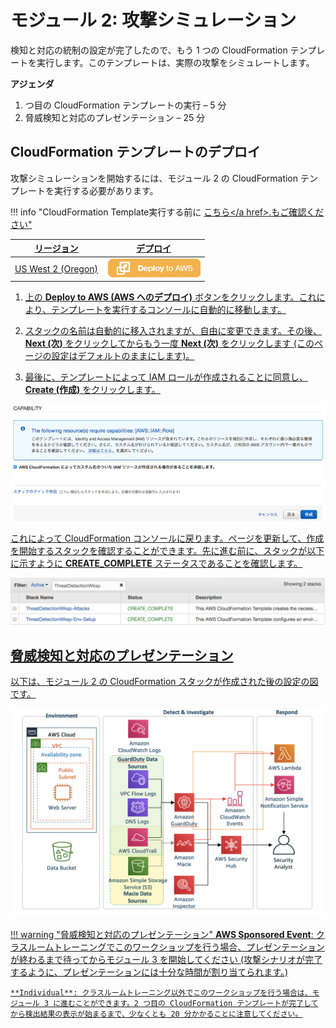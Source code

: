 # モジュール 2: 攻撃シミュレーション

検知と対応の統制の設定が完了したので、もう 1 つの CloudFormation テンプレートを実行します。このテンプレートは、実際の攻撃をシミュレートします。

**アジェンダ**

1.  つ目の CloudFormation テンプレートの実行 – 5 分
2.  脅威検知と対応のプレゼンテーション – 25 分

## CloudFormation テンプレートのデプロイ

攻撃シミュレーションを開始するには、モジュール 2 の CloudFormation テンプレートを実行する必要があります。

!!! info "CloudFormation Template実行する前に <a href="https://github.com/aws-samples/aws-scaling-threat-detection-workshop/blob/master/templates/02-attack-simulation-nom.yml" target="_blank">こちら</a href>.もご確認ください"

リージョン| デプロイ
------|-----
US West 2 (Oregon) | <a href="https://console.aws.amazon.com/cloudformation/home?region=us-west-2#/stacks/new?stackName=ThreatDetectionWksp-Attacks&templateURL=https://s3-us-west-2.amazonaws.com/sa-security-specialist-workshops-us-west-2/threat-detect-workshop/staging/02-attack-simulation-nom.yml" target="_blank">![Deploy Module 2 in us-west-2](img3-2/deploy-to-aws.png)</a> 

1.  上の **Deploy to AWS (AWS へのデプロイ)** ボタンをクリックします。これにより、テンプレートを実行するコンソールに自動的に移動します。   

2.  スタックの名前は自動的に移入されますが、自由に変更できます。その後、**Next (次)** をクリックしてからもう一度 **Next (次)** をクリックします (このページの設定はデフォルトのままにします)。  

3.  最後に、テンプレートによって IAM ロールが作成されることに同意し、**Create (作成)** をクリックします。

![IAM Capabilities](./images/iam-capabilities.png)

これによって CloudFormation コンソールに戻ります。ページを更新して、作成を開始するスタックを確認することができます。先に進む前に、スタックが以下に示すように **CREATE_COMPLETE** ステータスであることを確認します。

![Stack Complete](./images/02-stack-complete.png)

## 脅威検知と対応のプレゼンテーション

以下は、モジュール 2 の CloudFormation スタックが作成された後の設定の図です。

![Module 2 Diagram](./images/02-diagram-module2-3.png)

!!! warning "脅威検知と対応のプレゼンテーション"
    **AWS Sponsored Event**: クラスルームトレーニングでこのワークショップを行う場合、プレゼンテーションが終わるまで待ってからモジュール 3 を開始してください (攻撃シナリオが完了するように、プレゼンテーションには十分な時間が割り当てられます。)

    **Individual**: クラスルームトレーニング以外でこのワークショップを行う場合は、モジュール 3 に進むことができます。2 つ目の CloudFormation テンプレートが完了してから検出結果の表示が始まるまで、少なくとも 20 分かかることに注意してください。
